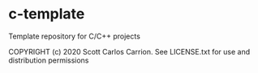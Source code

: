 # c-template
Template repository for C/C++ projects

COPYRIGHT (c) 2020 Scott Carlos Carrion. See LICENSE.txt for use and distribution permissions
